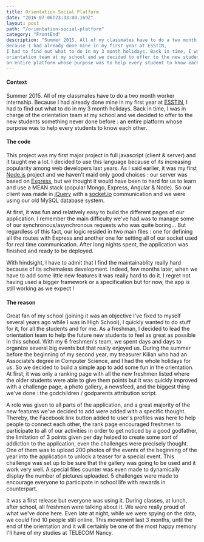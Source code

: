 ```yaml
---
title: Orientation Social Platform
date: "2016-07-06T23:33:00.169Z"
layout: post
path: "/orientation-social-platform"
category: "FrontEnd"
description: "Summer 2015. All of my classmates have to do a two month worker internship.
Because I had already done mine in my first year at ESSTIN,
I had to find out what to do in my 3 month holidays. Back in time, I was in charge of the
orientation team at my school and we decided to offer to the new students something never done before :
an entire platform whose purpose was to help every student to know each other."
---
```

####  Context
Summer 2015. All of my classmates have to do a two month worker internship.
Because I had already done mine in my first year at [ESSTIN](https://www.esstin.univ-lorraine.fr/),
I had to find out what to do in my 3 month holidays. Back in time, I was in charge of the
orientation team at my school and we decided to offer to the new students something never done before :
an entire platform whose purpose was to help every students to know each other.

#### The code

This project was my first major project in full javascript (client & server) and it taught me a lot.
I decided to use this language because of its increasing popularity among web developers last years.
As I said earlier, it was my first [Node.js](https://nodejs.org/en/) project and we haven't maid only good choices : our server was based
on [Express](http://expressjs.com/fr/), but we thought it would have been to hard for us to learn and use a MEAN stack (popular Mongo, Express,
Angular & Node). So our client was made in [jQuery](https://jquery.com/) with a [socket.io](http://socket.io/) communication and we were using our old MySQL database system.

At first, it was fun and relatively easy to build the different pages of our application. I remember the main difficulty
we've had was to manage some of our synchronous/asynchronous requests who was quite boring... But regardless of this fact, our
logic resided in two main files : one for defining all the routes with Express and another one for setting all of our socket
used for real time communication. After long nights spent, the application was finished and ready to be deployed.

With hindsight, I have to admit that I find the maintainablity really hard because of its schemaless development.
Indeed, few months later, when we have to add some little new features it was really hard to do it. I regret not having used
a bigger framework or a specification but for now, the app is still working as we expect !

#### The reason

Great fan of my school (joining it was an objective I've fixed to myself several years ago while I was in High School), I quickly wanted to do stuff for it, for all the students and for me. As a freshman, I decided to lead the orientation team to help the future new students to feel as great as possible in this school. With my 6 freshmen's team, we spent days and days to organize several big events but that really enjoyed us.
During the summer before the beginning of my second year, my treasurer Kilian who had an Associate’s degree in Computer Science, and I had the whole holidays for us. So we decided to build a simple app to add some fun in the orientation. At first, it was only a ranking page with all the new freshmen listed where the older students were able to give them points but it was quickly improved with a challenge page, a photo gallery, a newsfeed, and the biggest thing we've done : the godchildren / godparents attribution script.

A role was given to all parts of the application, and a great majority of the new features we've decided to add were added with a specific thought. Thereby, the Facebook link button added to user's profiles was here to help people to connect each other, the rank page encouraged freshmen to participate to all of our activities in order to get noticed by a good godfather, the limitation of 3 points given per day helped to create some sort of addiction to the application, even the challenges were precisely thought. One of them was to upload 200 photos of the events of the beginning of the year into the application to unlock a teaser for a special event. This challenge was set up to be sure that the gallery was going to be used and it work very well. A special files counter was even made to dynamically display the number of pictures uploaded. 5 challenges were made to encourage everyone to participate in school life with rewards in counterpart.

It was a first release but everyone was using it. During classes, at lunch, after school, all freshmen were talking about it. We were really proud of what we've done here. Even late at night, while we were spying on the data, we could find 10 people still online. This movement last 3 months, until the end of the orientation and it will certainly be one of the most happy memory I'll have of my studies at TELECOM Nancy.   
